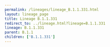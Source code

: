 ```yaml
---
permalink: /lineages/lineage_B.1.1.331.html
layout: lineage_page
title: Lineage B.1.1.331
redirect_to: ../lineage.html?lineage=B.1.1.331
lineage: B.1.1.331
parent: B.1.1
children: ['B.1.1.331']
---
```

